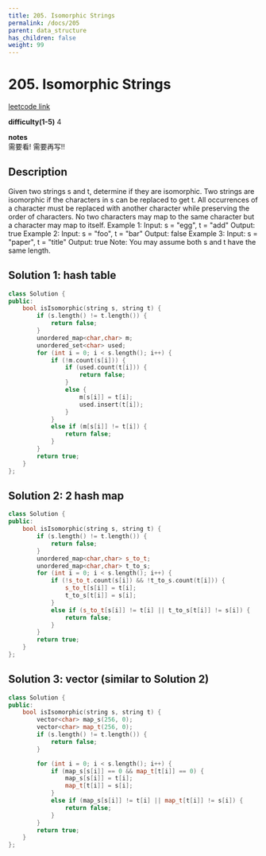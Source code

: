 ```yaml
---
title: 205. Isomorphic Strings 
permalink: /docs/205
parent: data_structure
has_children: false
weight: 99
---
```

# 205. Isomorphic Strings 
[leetcode link](https://leetcode.com/problems/isomorphic-strings/)

**difficulty(1-5)** 
4

**notes**   
需要看! 需要再写!!

## Description
Given two strings s and t, determine if they are isomorphic.
Two strings are isomorphic if the characters in s can be replaced to get t.
All occurrences of a character must be replaced with another character while preserving the order of characters. No two characters may map to the same character but a character may map to itself.
Example 1:
Input: s = "egg", t = "add"
Output: true
Example 2:
Input: s = "foo", t = "bar"
Output: false
Example 3:
Input: s = "paper", t = "title"
Output: true
Note:
You may assume both s and t have the same length.


## Solution 1: hash table
```c++
class Solution {
public:
    bool isIsomorphic(string s, string t) {
        if (s.length() != t.length()) {
            return false;
        }
        unordered_map<char,char> m;
        unordered_set<char> used;
        for (int i = 0; i < s.length(); i++) {
            if (!m.count(s[i])) {
                if (used.count(t[i])) {
                    return false;
                }
                else {
                    m[s[i]] = t[i];
                    used.insert(t[i]);
                }
            }
            else if (m[s[i]] != t[i]) {
                return false;
            }
        }
        return true;
    }
};
```

## Solution 2: 2 hash map
```c++
class Solution {
public:
    bool isIsomorphic(string s, string t) {
        if (s.length() != t.length()) {
            return false;
        }
        unordered_map<char,char> s_to_t;
        unordered_map<char,char> t_to_s;
        for (int i = 0; i < s.length(); i++) {
            if (!s_to_t.count(s[i]) && !t_to_s.count(t[i])) {
                s_to_t[s[i]] = t[i];
                t_to_s[t[i]] = s[i];
            }
            else if (s_to_t[s[i]] != t[i] || t_to_s[t[i]] != s[i]) {
                return false;
            }
        }
        return true;
    }
};
```

## Solution 3: vector (similar to Solution 2)
```c++
class Solution {
public:
    bool isIsomorphic(string s, string t) {
        vector<char> map_s(256, 0);
        vector<char> map_t(256, 0);
        if (s.length() != t.length()) {
            return false;
        }

        for (int i = 0; i < s.length(); i++) {
            if (map_s[s[i]] == 0 && map_t[t[i]] == 0) {
                map_s[s[i]] = t[i];
                map_t[t[i]] = s[i];
            }
            else if (map_s[s[i]] != t[i] || map_t[t[i]] != s[i]) {
                return false;
            }
        }
        return true;
    }
};
```


<!-- 
Default label
{: .label }

Blue label
{: .label .label-blue }

Stable
{: .label .label-green }

New release
{: .label .label-purple }

Coming soon
{: .label .label-yellow }

Deprecated
{: .label .label-red } -->
